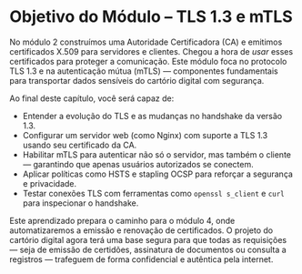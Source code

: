 # Objetivo do Módulo – TLS 1.3 e mTLS

No módulo 2 construímos uma Autoridade Certificadora (CA) e emitimos certificados X.509 para servidores e clientes. Chegou a hora de *usar* esses certificados para proteger a comunicação. Este módulo foca no protocolo TLS 1.3 e na autenticação mútua (mTLS) — componentes fundamentais para transportar dados sensíveis do cartório digital com segurança.

Ao final deste capítulo, você será capaz de:

- Entender a evolução do TLS e as mudanças no handshake da versão 1.3.
- Configurar um servidor web (como Nginx) com suporte a TLS 1.3 usando seu certificado da CA.
- Habilitar mTLS para autenticar não só o servidor, mas também o cliente — garantindo que apenas usuários autorizados se conectem.
- Aplicar políticas como HSTS e stapling OCSP para reforçar a segurança e privacidade.
- Testar conexões TLS com ferramentas como `openssl s_client` e `curl` para inspecionar o handshake.

Este aprendizado prepara o caminho para o módulo 4, onde automatizaremos a emissão e renovação de certificados. O projeto do cartório digital agora terá uma base segura para que todas as requisições — seja de emissão de certidões, assinatura de documentos ou consulta a registros — trafeguem de forma confidencial e autêntica pela internet.
